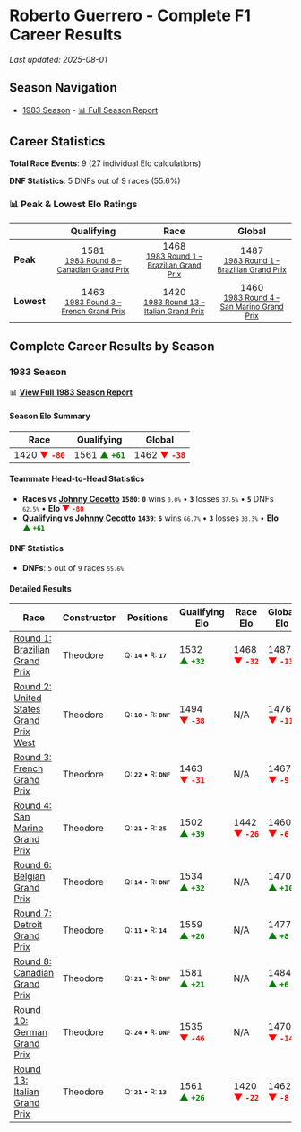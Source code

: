 # Roberto Guerrero - Complete F1 Career Results

*Last updated: 2025-08-01*

## Season Navigation

- [1983 Season](#1983-season) - [📊 Full Season Report](../seasons/1983-season-report)

## Career Statistics

**Total Race Events**: 9 (27 individual Elo calculations)

**DNF Statistics**: 5 DNFs out of 9 races (55.6%)

### 📊 Peak & Lowest Elo Ratings

| &nbsp; | Qualifying | Race | Global |
|-------|------------|------|--------|
| **Peak** | <center> 1581 <br/><small> [1983 Round 8 – Canadian Grand Prix](../seasons/1983-season-report#round-8-canadian-grand-prix) </small></center> | <center> 1468 <br/><small> [1983 Round 1 – Brazilian Grand Prix](../seasons/1983-season-report#round-1-brazilian-grand-prix) </small></center> | <center> 1487  <br/><small> [1983 Round 1 – Brazilian Grand Prix](../seasons/1983-season-report#round-1-brazilian-grand-prix) </small></center> |
| **Lowest** | <center> 1463 <br/><small> [1983 Round 3 – French Grand Prix](../seasons/1983-season-report#round-3-french-grand-prix) </small></center> | <center> 1420 <br/><small> [1983 Round 13 – Italian Grand Prix](../seasons/1983-season-report#round-13-italian-grand-prix) </small></center> | <center> 1460 <br/><small> [1983 Round 4 – San Marino Grand Prix](../seasons/1983-season-report#round-4-san-marino-grand-prix) </small></center> |


## Complete Career Results by Season

### 1983 Season

📊 **[View Full 1983 Season Report](../seasons/1983-season-report)**

#### Season Elo Summary

| Race | Qualifying | Global |
|------|------------|--------|
| 1420 **<span style="color: red;">▼&nbsp;`-80`</span>** | 1561 **<span style="color: green;">▲&nbsp;`+61`</span>** | 1462 **<span style="color: red;">▼&nbsp;`-38`</span>** |

#### Teammate Head-to-Head Statistics

- **Races vs [Johnny Cecotto](johnny-cecotto) `1580`**: **`0`** wins <small>`0.0%`</small> • **`3`** losses <small>`37.5%`</small> • **`5`** DNFs <small>`62.5%`</small> • **Elo <span style="color: red;">▼&nbsp;`-80`</span>**
- **Qualifying vs [Johnny Cecotto](johnny-cecotto) `1439`**: **`6`** wins <small>`66.7%`</small> • **`3`** losses <small>`33.3%`</small> • **Elo <span style="color: green;">▲&nbsp;`+61`</span>**

#### DNF Statistics

- **DNFs**: `5` out of `9` races <small>`55.6%`</small>

#### Detailed Results

| Race | Constructor | Positions | Qualifying Elo | Race Elo | Global Elo | Teammate |
|------|-------------|-----------|----------------|----------|------------|----------|
| [Round 1: Brazilian Grand Prix](../seasons/1983-season-report#round-1-brazilian-grand-prix) | Theodore | <small>Q:&nbsp;**`14`**&nbsp;•&nbsp;R:&nbsp;**`17`**</small> | 1532 **<span style="color: green;">▲&nbsp;`+32`</span>** | 1468 **<span style="color: red;">▼&nbsp;`-32`</span>** | 1487 **<span style="color: red;">▼&nbsp;`-13`</span>** | [Johnny Cecotto](johnny-cecotto)<br/><small>Q:&nbsp;**`19`**&nbsp;•&nbsp;R:&nbsp;**`12`**</small> |
| [Round 2: United States Grand Prix West](../seasons/1983-season-report#round-2-united-states-grand-prix-west) | Theodore | <small>Q:&nbsp;**`18`**&nbsp;•&nbsp;R:&nbsp;**`DNF`**</small> | 1494 **<span style="color: red;">▼&nbsp;`-38`</span>** | N/A | 1476 **<span style="color: red;">▼&nbsp;`-11`</span>** | [Johnny Cecotto](johnny-cecotto)<br/><small>Q:&nbsp;**`17`**&nbsp;•&nbsp;R:&nbsp;**`6`**</small> |
| [Round 3: French Grand Prix](../seasons/1983-season-report#round-3-french-grand-prix) | Theodore | <small>Q:&nbsp;**`22`**&nbsp;•&nbsp;R:&nbsp;**`DNF`**</small> | 1463 **<span style="color: red;">▼&nbsp;`-31`</span>** | N/A | 1467 **<span style="color: red;">▼&nbsp;`-9`</span>** | [Johnny Cecotto](johnny-cecotto)<br/><small>Q:&nbsp;**`17`**&nbsp;•&nbsp;R:&nbsp;**`11`**</small> |
| [Round 4: San Marino Grand Prix](../seasons/1983-season-report#round-4-san-marino-grand-prix) | Theodore | <small>Q:&nbsp;**`21`**&nbsp;•&nbsp;R:&nbsp;**`25`**</small> | 1502 **<span style="color: green;">▲&nbsp;`+39`</span>** | 1442 **<span style="color: red;">▼&nbsp;`-26`</span>** | 1460 **<span style="color: red;">▼&nbsp;`-6`</span>** | [Johnny Cecotto](johnny-cecotto)<br/><small>Q:&nbsp;**`23`**&nbsp;•&nbsp;R:&nbsp;**`23`**</small> |
| [Round 6: Belgian Grand Prix](../seasons/1983-season-report#round-6-belgian-grand-prix) | Theodore | <small>Q:&nbsp;**`14`**&nbsp;•&nbsp;R:&nbsp;**`DNF`**</small> | 1534 **<span style="color: green;">▲&nbsp;`+32`</span>** | N/A | 1470 **<span style="color: green;">▲&nbsp;`+10`</span>** | [Johnny Cecotto](johnny-cecotto)<br/><small>Q:&nbsp;**`25`**&nbsp;•&nbsp;R:&nbsp;**`10`**</small> |
| [Round 7: Detroit Grand Prix](../seasons/1983-season-report#round-7-detroit-grand-prix) | Theodore | <small>Q:&nbsp;**`11`**&nbsp;•&nbsp;R:&nbsp;**`14`**</small> | 1559 **<span style="color: green;">▲&nbsp;`+26`</span>** | N/A | 1477 **<span style="color: green;">▲&nbsp;`+8`</span>** | [Johnny Cecotto](johnny-cecotto)<br/><small>Q:&nbsp;**`26`**&nbsp;•&nbsp;R:&nbsp;**`DNF`**</small> |
| [Round 8: Canadian Grand Prix](../seasons/1983-season-report#round-8-canadian-grand-prix) | Theodore | <small>Q:&nbsp;**`21`**&nbsp;•&nbsp;R:&nbsp;**`DNF`**</small> | 1581 **<span style="color: green;">▲&nbsp;`+21`</span>** | N/A | 1484 **<span style="color: green;">▲&nbsp;`+6`</span>** | [Johnny Cecotto](johnny-cecotto)<br/><small>Q:&nbsp;**`23`**&nbsp;•&nbsp;R:&nbsp;**`DNF`**</small> |
| [Round 10: German Grand Prix](../seasons/1983-season-report#round-10-german-grand-prix) | Theodore | <small>Q:&nbsp;**`24`**&nbsp;•&nbsp;R:&nbsp;**`DNF`**</small> | 1535 **<span style="color: red;">▼&nbsp;`-46`</span>** | N/A | 1470 **<span style="color: red;">▼&nbsp;`-14`</span>** | [Johnny Cecotto](johnny-cecotto)<br/><small>Q:&nbsp;**`22`**&nbsp;•&nbsp;R:&nbsp;**`11`**</small> |
| [Round 13: Italian Grand Prix](../seasons/1983-season-report#round-13-italian-grand-prix) | Theodore | <small>Q:&nbsp;**`21`**&nbsp;•&nbsp;R:&nbsp;**`13`**</small> | 1561 **<span style="color: green;">▲&nbsp;`+26`</span>** | 1420 **<span style="color: red;">▼&nbsp;`-22`</span>** | 1462 **<span style="color: red;">▼&nbsp;`-8`</span>** | [Johnny Cecotto](johnny-cecotto)<br/><small>Q:&nbsp;**`26`**&nbsp;•&nbsp;R:&nbsp;**`12`**</small> |

